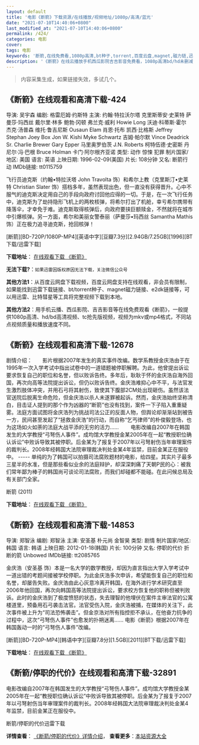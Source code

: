 ```yaml
---
layout: default
title: '电影《断箭》下载资源/在线播放/视频地址/1080p/高清/蓝光'
date: "2021-07-10T14:40:06+0800"
last_modified_at: "2021-07-10T14:40:06+0800"
permalink: /424/
categories: 电影
cover:
tags: 电影
keywords: '断箭,在线免费看,1080p高清,bt种子,torrent,百度云盘,magnet,磁力链,迅雷下载资源'
description: '《断箭》在线云播放手机西瓜影院吉吉影音免费看，1080p高清bd/hd未删减完整版和tc抢先枪版，mkv/mp4格式，附带bt/torrent种子、magnet/磁力链、百度云盘、网盘资源迅雷下载链接'
---
```


>内容采集生成，如果链接失效，多试几个。


## 《断箭》在线观看和高清下载-424

导演: 吴宇森 编剧: 格雷厄姆·约斯特 主演: 约翰·特拉沃尔塔 克里斯蒂安·史莱特 萨曼莎·玛西丝 戴尔里·林多 鲍勃·冈顿 弗兰克·威利 Howie Long 沃迪·科蒂斯·霍尔 杰克·汤普森 维托·鲁吉尼斯 Ousaun Elam 肖恩·托布 凯西·比格斯 Jeffrey Stephan Joey Box Jon W. Kishi Myke Schwartz 吉姆·帕尔默 Vince Deadrick Sr. Charlie Brewer Gary Epper 马里奥罗伯茨 J.N. Roberts 柯特伍德·史密斯 丹尼尔·冯·巴根 Bruce Holman 卡门·阿尔根齐亚诺 类型: 动作 惊悚 犯罪 制片国家/地区: 美国 语言: 英语 上映日期: 1996-02-09(美国) 片长: 108分钟 又名: 断箭行动 IMDb链接: tt0115759

飞行员迪克斯（约翰•特拉沃塔 John Travolta 饰）和希尔上教（克里斯汀•史莱特 Christian Slater 饰）搭档多年，虽然表现出色，但一直没有获得晋升。心中不服气的迪克斯决定用自己的手段向政府讨回他应得的一切。于是，在一次飞行任务中，迪克斯为了劫持隐形飞机上的两枚核弹，将希尔打出了机舱，幸亏希尔携带有降落伞，才幸免于难。迪克斯取得核弹后，向政府要挟巨额赎金，不然就将在城市中引爆核弹。另一方面，希尔和美丽女警泰丽（萨曼莎•玛西丝 Samantha Mathis 饰）正在极力追寻迪克斯，抢回核弹！


[断箭][BD-720P/1080P-MP4][英语中字][豆瓣7.3分][2.94GB/7.25GB][1996][BT下载/迅雷下载]

**下载地址**： [在线观看下载 《断箭》](https://www.btdx8.com/torrent/dj_1996.html) 


**无法下载?**：`如果迅雷因版权原因无法下载，关注微信公众号 `

**其他方法1**：从百度云网盘下载视频，百度云网盘支持在线观看，非会员有限制，如果能找到迅雷下载链接、bt/torrent种子、magnet磁力链接、e2dk链接等，可以用迅雷、比特彗星等工具将完整视频下载到本地。

**其他方法2**：用手机云播、西瓜影院、吉吉影音等在线免费观看《断箭》，一般提供1080p高清、hd/bd高清视频、tc抢先版视频，视频为mkv或mp4格式，不同站点视频质量和播放速度不同。


## 《断箭》在线观看和高清下载-12678

剧情介绍：　　影片根据2007年发生的真实事件改编。数学系教授金庆浩由于在1995年一次入学考试中指出试卷中的一道错题被停职解聘。为此，他曾提出诉讼要求恢复自己的职位和名誉，但以败诉告终。多年后，耿耿于怀的金庆浩自海外回国，再次向高等法院提出诉讼，但仍以败诉告终。金庆浩难抑心中不平，与法官发生激烈肢体冲突，并用石弓将其射伤，致使其下腹部2CM处出现砸伤。虽然该法官送院后脱离生命危险，但金庆浩以杀人未遂罪被起诉。然而，金庆浩始终坚称清白，目击证人提到的那个作为凶器的“断箭”也没有找到，案件一下子陷入重重疑雾。法庭方面试图将金庆浩列为挑战司法公正的反面人物，但舆论却渐渐站到被告一方，民间甚至发起了“拯救金庆浩”的行动，而自称“乞丐律师”的朴俊毅登场，也为这场如火如荼的法庭大战平添的无穷的活力…… 　　电影改编自2007年在韩国发生的大学教授“弓弩伤人事件”。成均馆大学教授金某2005年在一起“教授职位确认诉讼”中败诉导致其被停职。后金某为了报复于2007年以弓弩射伤当年审理案件的裁判长。2008年经韩国大法院审理裁决判处金某4年监禁，目前金某正在服役中。 ----- 单纯的为了韩国可以拍摄司法腐败题材的电影，给四星。其实片子最多三星半的水准，但是那些看似业余的法庭辩护，却深深刺痛了天朝P民的心：被我们常年鄙为棒子的韩国尚可谈论司法腐败，而我们却碰都不能碰。在此问候总局及有关部门全家。


断箭 (2011)

**下载地址**： [在线观看下载 《断箭》](https://www.btbtdy.me/btdy/dy6658.html) 


## 《断箭》在线观看和高清下载-14853

导演: 郑智泳 编剧: 郑智泳 主演: 安圣基 朴元尚 金智昊 类型: 剧情 制片国家/地区: 韩国 语言: 韩语 上映日期: 2012-01-18(韩国) 片长: 100分钟 又名: 停职的代价 折断的箭 Unbowed IMDb链接: tt2085765

金庆浩（安圣基 饰）本是一名大学的数学教授，却因为直言指出大学入学考试中一道出错的考题间接被学校停职。为此金庆浩多次申诉，希望能恢复自己的职位和名誉，却屡告失败。金庆浩由此心灰意冷离开韩国，在海外进行学术研究直至2006年他回国，再次向韩国高等法院提出诉讼，要求校方恢复他的职称但被判败诉。此时的金庆浩到了极度愤怒的状态，失去理智的他埋伏在案件主审法官的公寓楼道里，预备用石弓袭击法官。法官受伤入院，金庆浩被捕，在媒体的关注下，此次事件被上升为“司法恐怖袭击”。但金京浩对所有指控拒不承认，在他奋力抗争的过程中，这次“弓弩伤人事件”也愈发的扑朔迷离…… 电影《断箭》根据2007年在韩国轰动一时的“弓弩伤人事件”改编。


[断箭][BD-720P-MP4][韩语中字][豆瓣7.8分][1.5GB][2011][BT下载/迅雷下载]

**下载地址**： [在线观看下载 《断箭》](https://www.btdx8.com/torrent/unbowed_2012.html) 


## 《断箭/停职的代价》在线观看和高清下载-32891

电影改编自2007年在韩国发生的大学教授&ldquo;弓弩伤人事件”。成均馆大学教授金某2005年在一起&ldquo;教授职位确认诉讼”中败诉导致其被停职。后金某为了报复于2007年以弓弩射伤当年审理案件的裁判长。2008年经韩国大法院审理裁决判处金某4年监禁，目前金某正在服役中。


断箭/停职的代价迅雷下载

**详情查看**： [《断箭/停职的代价》详情介绍](/movie/32891/)， **查看更多**：[本站资源大全](/movie/t/all/)

